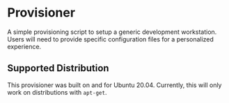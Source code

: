 # Provisioner
A simple provisioning script to setup a generic development workstation.
Users will need to provide specific configuration files for a personalized experience.

## Supported Distribution
This provisioner was built on and for Ubuntu 20.04. Currently, this will only work on distributions with `apt-get`.
